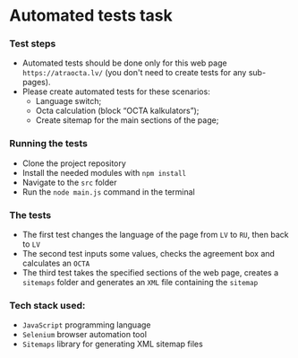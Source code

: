 # Automated tests task

### Test steps

- Automated tests should be done only for this web page `https://atraocta.lv/` (you don't need to create tests for any sub-pages).
- Please create automated tests for these scenarios:
  - Language switch;
  - Octa calculation (block “OCTA kalkulators”);
  - Create sitemap for the main sections of the page;

### Running the tests

- Clone the project repository
- Install the needed modules with `npm install`
- Navigate to the `src` folder
- Run the `node main.js` command in the terminal

### The tests

- The first test changes the language of the page from `LV` to `RU`, then back to `LV`
- The second test inputs some values, checks the agreement box and calculates an `OCTA`
- The third test takes the specified sections of the web page, creates a `sitemaps` folder and generates an `XML` file containing the `sitemap`

### Tech stack used:

- `JavaScript` programming language
- `Selenium` browser automation tool
- `Sitemaps` library for generating XML sitemap files
